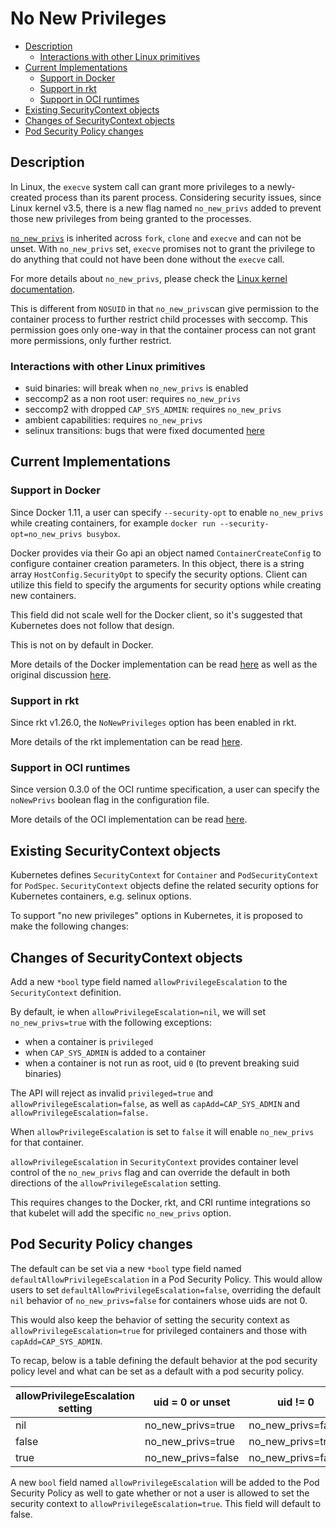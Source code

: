# No New Privileges

- [Description](#description)
  * [Interactions with other Linux primitives](#interactions-with-other-linux-primitives)
- [Current Implementations](#current-implementations)
  * [Support in Docker](#support-in-docker)
  * [Support in rkt](#support-in-rkt)
  * [Support in OCI runtimes](#support-in-oci-runtimes)
- [Existing SecurityContext objects](#existing-securitycontext-objects)
- [Changes of SecurityContext objects](#changes-of-securitycontext-objects)
- [Pod Security Policy changes](#pod-security-policy-changes)


## Description

In Linux, the `execve` system call can grant more privileges to a newly-created
process than its parent process. Considering security issues, since Linux kernel
v3.5, there is a new flag named `no_new_privs` added to prevent those new
privileges from being granted to the processes.

[`no_new_privs`](https://www.kernel.org/doc/Documentation/prctl/no_new_privs.txt)
is inherited across `fork`, `clone` and `execve` and can not be unset. With
`no_new_privs` set, `execve` promises not to grant the privilege to do anything
that could not have been done without the `execve` call.

For more details about `no_new_privs`, please check the
[Linux kernel documentation](https://www.kernel.org/doc/Documentation/prctl/no_new_privs.txt).

This is different from `NOSUID` in that `no_new_privs`can give permission to
the container process to further restrict child processes with seccomp. This
permission goes only one-way in that the container process can not grant more
permissions, only further restrict.

### Interactions with other Linux primitives

- suid binaries: will break when `no_new_privs` is enabled
- seccomp2 as a non root user: requires `no_new_privs`
- seccomp2 with dropped `CAP_SYS_ADMIN`: requires `no_new_privs`
- ambient capabilities: requires `no_new_privs`
- selinux transitions: bugs that were fixed documented [here](https://github.com/moby/moby/issues/23981#issuecomment-233121969)


## Current Implementations

### Support in Docker

Since Docker 1.11, a user can specify `--security-opt` to enable `no_new_privs`
while creating containers, for example
`docker run --security-opt=no_new_privs busybox`.

Docker provides via their Go api an object named `ContainerCreateConfig` to
configure container creation parameters. In this object, there is a string
array `HostConfig.SecurityOpt` to specify the security options. Client can
utilize this field to specify the arguments for security options while
creating new containers.

This field did not scale well for the Docker client, so it's suggested that
Kubernetes does not follow that design.

This is not on by default in Docker.

More details of the Docker implementation can be read
[here](https://github.com/moby/moby/pull/20727) as well as the original
discussion [here](https://github.com/moby/moby/issues/20329).

### Support in rkt

Since rkt v1.26.0, the `NoNewPrivileges` option has been enabled in rkt.

More details of the rkt implementation can be read
[here](https://github.com/rkt/rkt/pull/2677).

### Support in OCI runtimes

Since version 0.3.0 of the OCI runtime specification, a user can specify the
`noNewPrivs` boolean flag in the configuration file.

More details of the OCI implementation can be read
[here](https://github.com/opencontainers/runtime-spec/pull/290).

## Existing SecurityContext objects

Kubernetes defines `SecurityContext` for `Container` and `PodSecurityContext`
for `PodSpec`. `SecurityContext` objects define the related security options
for Kubernetes containers, e.g. selinux options.

To support "no new privileges" options in Kubernetes, it is proposed to make
the following changes:

## Changes of SecurityContext objects

Add a new `*bool` type field named `allowPrivilegeEscalation` to the `SecurityContext`
definition.

By default, ie when `allowPrivilegeEscalation=nil`, we will set `no_new_privs=true`
with the following exceptions:

- when a container is `privileged`
- when `CAP_SYS_ADMIN` is added to a container
- when a container is not run as root, uid `0` (to prevent breaking suid
  binaries)

The API will reject as invalid `privileged=true` and
`allowPrivilegeEscalation=false`, as well as `capAdd=CAP_SYS_ADMIN` and
`allowPrivilegeEscalation=false.`

When `allowPrivilegeEscalation` is set to `false` it will enable `no_new_privs`
for that container.

`allowPrivilegeEscalation` in `SecurityContext` provides container level
control of the `no_new_privs` flag and can override the default in both directions
of the `allowPrivilegeEscalation` setting.

This requires changes to the Docker, rkt, and CRI runtime integrations so that
kubelet will add the specific `no_new_privs` option.

## Pod Security Policy changes

The default can be set via a new `*bool` type field named `defaultAllowPrivilegeEscalation`
in a Pod Security Policy.
This would allow users to set `defaultAllowPrivilegeEscalation=false`, overriding the
default `nil` behavior of `no_new_privs=false` for containers
whose uids are not 0.

This would also keep the behavior of setting the security context as
`allowPrivilegeEscalation=true`
for privileged containers and those with `capAdd=CAP_SYS_ADMIN`.

To recap, below is a table defining the default behavior at the pod security
policy level and what can be set as a default with a pod security policy.

| allowPrivilegeEscalation setting | uid = 0 or unset   | uid != 0           | privileged/CAP_SYS_ADMIN |
|----------------------------------|--------------------|--------------------|--------------------------|
|  nil                             | no_new_privs=true  | no_new_privs=false | no_new_privs=false       |
|  false                           | no_new_privs=true  | no_new_privs=true  | no_new_privs=false       |
|  true                            | no_new_privs=false | no_new_privs=false | no_new_privs=false       |

A new `bool` field named `allowPrivilegeEscalation` will be added to the Pod
Security Policy as well to gate whether or not a user is allowed to set the
security context to `allowPrivilegeEscalation=true`. This field will default to
false.
